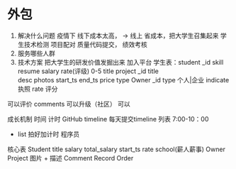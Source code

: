 # 外包
1. 解决什么问题 
   疫情下  线下成本太高， -> 线上
   省成本，把大学生召集起来
   学生技术检测  项目配对  质量代码提交， 绩效考核
2. 服务哪些人群
3. 技术方案
   把大学生的研发价值发掘出来
   加入平台
   学生表：student
     _id
     skill
     resume
     salary
     rate(评级) 0-5
     title
   project
     _id
     title  
     desc
     photos
     start_ts
     end_ts
     price
     type
    Owner
     _id
     type  个人|企业
     indicate 执照
     rate  评分

可以评价 comments  可以升级（社区）  可以

成长机制
  时间 计时 GitHub
  timeline  每天提交timeline
  列表
  7:00-10：00
  - list
  拍好加计时  程序员


核心表
  Student
    title salary total_salary start_ts rate school(薪人薪事)
  Owner
  Project
    图片 + 描述
  Comment
  Record
  Order



     
